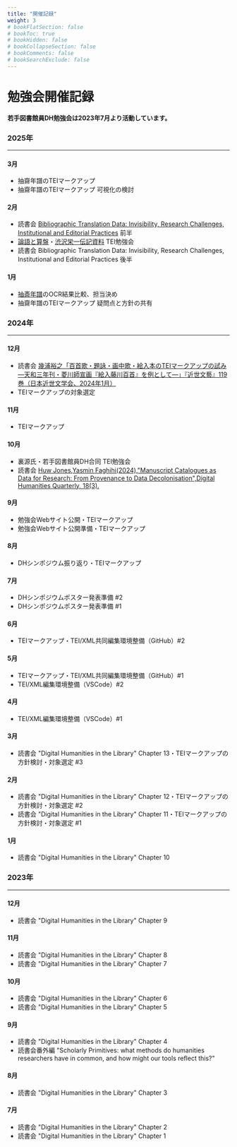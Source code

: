 ```yaml
---
title: "開催記録"
weight: 3
# bookFlatSection: false
# bookToc: true
# bookHidden: false
# bookCollapseSection: false
# bookComments: false
# bookSearchExclude: false
---
```


# 勉強会開催記録

**若手図書館員DH勉強会は2023年7月より活動しています。**
### **2025年**
---
#### 3月
  * 抽齋年譜のTEIマークアップ
  * 抽齋年譜のTEIマークアップ 可視化の検討

#### 2月
  * 読書会 [Bibliographic Translation Data: Invisibility, Research Challenges, Institutional and Editorial Practices](https://digitalhumanities.org/dhq/vol/18/3/000749/000749.html) 前半
  * [論語と算盤](https://eiichi.shibusawa.or.jp/features/rongotosoroban/index.html)・[渋沢栄一伝記資料](https://shibusawa-dlab.github.io/app1/) TEI勉強会
  * 読書会 Bibliographic Translation Data: Invisibility, Research Challenges, Institutional and Editorial Practices 後半

#### 1月
  * [抽斎年譜](https://iiif.dl.itc.u-tokyo.ac.jp/repo/s/ogai/document/60d193c1-d814-42c3-90c0-a5caf5975e1a#?c=0&m=0&s=0&cv=0&xywh=-954%2C-184%2C6162%2C3675)のOCR結果比較、担当決め
  * 抽齋年譜のTEIマークアップ 疑問点と方針の共有
    
### **2024年**
---
  #### 12月
  * 読書会 [幾浦裕之「百首歌・題詠・画中歌・絵入本のTEIマークアップの試み ―天和三年刊・菱川師宣画『絵入藤川百首』を例として―」『近世文藝』119巻（日本近世文学会、2024年1月）](https://doi.org/10.20815/kinseibungei.119.0_15)
  * TEIマークアップの対象選定

  #### 11月
  * TEIマークアップ

  #### 10月
  * 裏源氏・若手図書館員DH合同 TEI勉強会
  * 読書会 [Huw Jones,Yasmin Faghihi(2024),"Manuscript Catalogues as Data for Research: From Provenance to Data Decolonisation",Digital Humanities Quarterly, 18(3).](https://www.digitalhumanities.org/dhq/vol/18/3/000751/000751.html)
  #### 9月
  * 勉強会Webサイト公開・TEIマークアップ
  * 勉強会Webサイト公開準備・TEIマークアップ
  
  #### 8月
  * DHシンポジウム振り返り・TEIマークアップ
  
  #### 7月
  * DHシンポジウムポスター発表準備 #2
  * DHシンポジウムポスター発表準備 #1
  
  #### 6月
  * TEIマークアップ・TEI/XML共同編集環境整備（GitHub）#2
  
  #### 5月
  * TEIマークアップ・TEI/XML共同編集環境整備（GitHub）#1
  * TEI/XML編集環境整備（VSCode）#2
  
  #### 4月
  * TEI/XML編集環境整備（VSCode）#1
  
  #### 3月
  * 読書会 "Digital Humanities in the Library" Chapter 13・TEIマークアップの方針検討・対象選定 #3
  
  #### 2月
  * 読書会 "Digital Humanities in the Library" Chapter 12・TEIマークアップの方針検討・対象選定 #2
  * 読書会 "Digital Humanities in the Library" Chapter 11・TEIマークアップの方針検討・対象選定 #1
  
  #### 1月
  * 読書会 "Digital Humanities in the Library" Chapter 10
  
  ### **2023年**
  ---
  #### 12月
  * 読書会 "Digital Humanities in the Library" Chapter 9
  
  #### 11月
  * 読書会 "Digital Humanities in the Library" Chapter 8
  * 読書会 "Digital Humanities in the Library" Chapter 7
  
  #### 10月
  * 読書会 "Digital Humanities in the Library" Chapter 6
  * 読書会 "Digital Humanities in the Library" Chapter 5
  
  #### 9月
  * 読書会 "Digital Humanities in the Library" Chapter 4
  * 読書会番外編 "Scholarly Primitives: what methods do humanities researchers have in common, and how might our tools reflect this?"
  
  #### 8月
  * 読書会 "Digital Humanities in the Library" Chapter 3
  
  #### 7月
  * 読書会 "Digital Humanities in the Library" Chapter 2
  * 読書会 "Digital Humanities in the Library" Chapter 1
